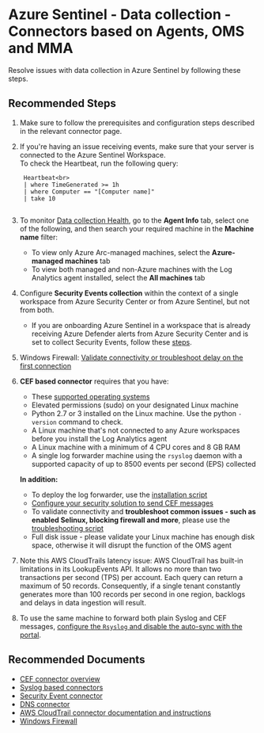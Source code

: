 <properties
  pagetitle="Azure Sentinel - Data collection - Connectors based on Agents, OMS and MMA"
  service=""
  resource=""
  ms.author="esagmon,yaronsahar"
  selfhelptype="Generic"
  supporttopicids="32786001"
  resourcetags=""
  productpesids="16690"
  cloudenvironments="public,fairfax,mooncake,blackforest,ussec,usnat"
  disableclouds=""
  articleid="f8c14a22-a6ff-4bc0-b796-779c9e173d48"
  ownershipid="Azure_Sentinel" />
# Azure Sentinel - Data collection - Connectors based on Agents, OMS and MMA

Resolve issues with data collection in Azure Sentinel by following these steps.

## **Recommended Steps**

1. Make sure to follow the prerequisites and configuration steps described in the relevant connector page.

2. If you're having an issue receiving events, make sure that your server is connected to the Azure Sentinel Workspace. 
   <br>To check the Heartbeat, run the following query:
      
      ```
       Heartbeat<br>
       | where TimeGenerated >= 1h
       | where Computer == "[Computer name]"
       | take 10
       
      ```

3. To monitor [Data collection Health](https://docs.microsoft.com/azure/sentinel/monitor-data-connector-health), 
go to the **Agent Info** tab, select one of the following, and then search your required machine in the **Machine name** filter:
     - To view only Azure Arc-managed machines, select the **Azure-managed machines** tab
     - To view both managed and non-Azure machines with the Log Analytics agent installed, select the **All machines** tab<br>
  

3. Configure **Security Events collection** within the context of a single workspace from Azure Security Center or from Azure Sentinel, but not from both. 
   - If you are onboarding Azure Sentinel in a workspace that is already receiving Azure Defender alerts from Azure Security Center and is set to collect Security Events, follow these [steps](https://docs.microsoft.com/azure/sentinel/connect-windows-security-events).

4. Windows Firewall: [Validate connectivity or troubleshoot delay on the first connection](https://docs.microsoft.com/azure/sentinel/connect-windows-firewall#enable-the-connector)
              
5. **CEF based connector** requires that you have:
   - These [supported operating systems](https://docs.microsoft.com/azure/sentinel/connect-common-event-format#prerequisites)
   -  Elevated permissions (sudo) on your designated Linux machine
   -  Python 2.7 or 3 installed on the Linux machine. 
   Use the python `-version` command to check.
   -  A Linux machine that's not connected to any Azure workspaces before you install the Log Analytics agent
   -  A Linux machine with a minimum of 4 CPU cores and 8 GB RAM
   -  A single log forwarder machine using the `rsyslog` daemon with a supported capacity of up to 8500 events per second (EPS) collected

   **In addition:**
   -  To deploy the log forwarder, use the [installation script](https://docs.microsoft.com/azure/sentinel/connect-cef-agent?tabs=rsyslog)
   -  [Configure your security solution to send CEF messages](https://docs.microsoft.com/azure/sentinel/connect-cef-solution-config)
   -  To validate connectivity and **troubleshoot common issues - such as enabled Selinux, blocking firewall and more**, please use the [troubleshooting script](https://docs.microsoft.com/azure/sentinel/connect-cef-verify?tabs=rsyslog)
   - Full disk issue - please validate your Linux machine has enough disk space, otherwise it will disrupt the function of the OMS agent
              
6. Note this AWS CloudTrails latency issue: AWS CloudTrail has built-in limitations in its LookupEvents API. 
It allows no more than two transactions per second (TPS) per account. Each query can return a maximum of 50 records. Consequently, if a single tenant constantly generates more than 100 records per second in one region, backlogs and delays in data ingestion will result.

7. To use the same machine to forward both plain Syslog and CEF messages, [configure the `Rsyslog` and disable the auto-sync with the portal](https://docs.microsoft.com/azure/sentinel/connect-syslog).

## **Recommended Documents**

* [CEF connector overview](https://docs.microsoft.com/azure/sentinel/connect-common-event-format)
* [Syslog based connectors](https://docs.microsoft.com/azure/sentinel/connect-syslog)
* [Security Event connector](https://docs.microsoft.com/azure/sentinel/connect-windows-security-events)
* [DNS connector](https://docs.microsoft.com/azure/sentinel/connect-dns)
* [AWS CloudTrail connector documentation and instructions](https://docs.microsoft.com/azure/sentinel/connect-aws)
* [Windows Firewall](https://docs.microsoft.com/azure/sentinel/connect-windows-firewall)
